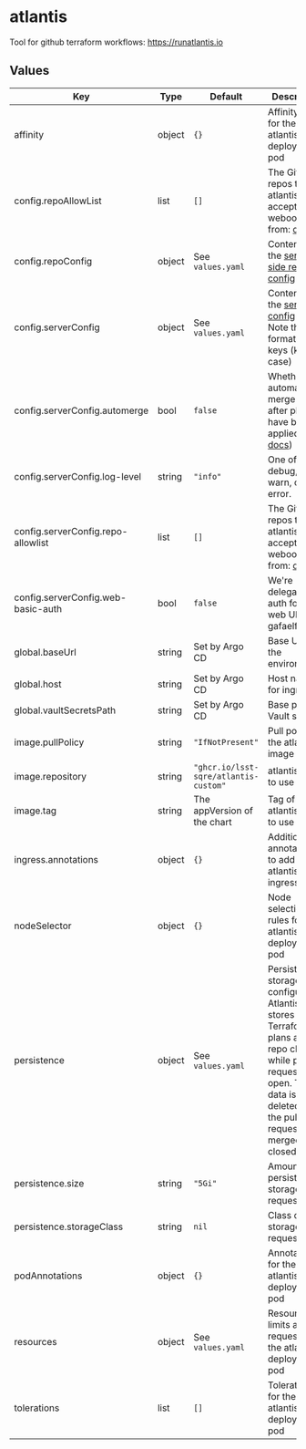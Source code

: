 # atlantis

Tool for github terraform workflows: https://runatlantis.io

## Values

| Key | Type | Default | Description |
|-----|------|---------|-------------|
| affinity | object | `{}` | Affinity rules for the atlantis deployment pod |
| config.repoAllowList | list | `[]` | The GitHub repos that atlantis will accept webooks from: [docs](https://www.runatlantis.io/docs/server-configuration.html#repo-allowlist) |
| config.repoConfig | object | See `values.yaml` | Content for the [server-side repo config](https://www.runatlantis.io/docs/server-side-repo-config.html) file |
| config.serverConfig | object | See `values.yaml` | Content for the [server config](https://www.runatlantis.io/docs/server-configuration.html) file. Note the format of the keys (kebab-case) |
| config.serverConfig.automerge | bool | `false` | Whether to automatically merge PRs after plans have been applied (see [docs](https://www.runatlantis.io/docs/automerging.html)) |
| config.serverConfig.log-level | string | `"info"` | One of: debug, info, warn, or error. |
| config.serverConfig.repo-allowlist | list | `[]` | The GitHub repos that atlantis will accept webooks from: [docs](https://www.runatlantis.io/docs/server-configuration.html#repo-allowlist) |
| config.serverConfig.web-basic-auth | bool | `false` | We're delegating auth for the web UI to gafaelfawr |
| global.baseUrl | string | Set by Argo CD | Base URL for the environment |
| global.host | string | Set by Argo CD | Host name for ingress |
| global.vaultSecretsPath | string | Set by Argo CD | Base path for Vault secrets |
| image.pullPolicy | string | `"IfNotPresent"` | Pull policy for the atlantis image |
| image.repository | string | `"ghcr.io/lsst-sqre/atlantis-custom"` | atlantis image to use |
| image.tag | string | The appVersion of the chart | Tag of atlantis image to use |
| ingress.annotations | object | `{}` | Additional annotations to add to the atlantis ingresses |
| nodeSelector | object | `{}` | Node selection rules for the atlantis deployment pod |
| persistence | object | See `values.yaml` | Persistent storage configuration. Atlantis stores Terraform plans and git repo clones while pull requests are open. This data is deleted when the pull requests are merged or closed. |
| persistence.size | string | `"5Gi"` | Amount of persistent storage to request |
| persistence.storageClass | string | `nil` | Class of storage to request |
| podAnnotations | object | `{}` | Annotations for the atlantis deployment pod |
| resources | object | See `values.yaml` | Resource limits and requests for the atlantis deployment pod |
| tolerations | list | `[]` | Tolerations for the atlantis deployment pod |
